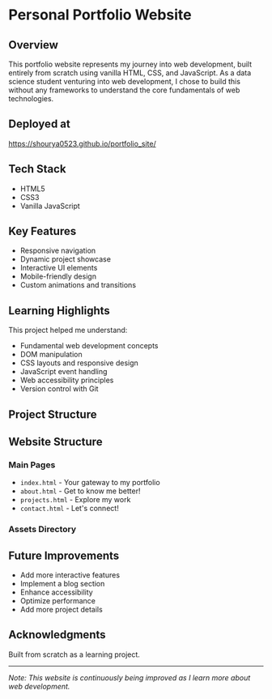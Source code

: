 # Personal Portfolio Website

## Overview
This portfolio website represents my journey into web development, built entirely from scratch using vanilla HTML, CSS, and JavaScript. As a data science student venturing into web development, I chose to build this without any frameworks to understand the core fundamentals of web technologies.

## Deployed at
https://shourya0523.github.io/portfolio_site/

## Tech Stack
- HTML5
- CSS3
- Vanilla JavaScript

## Key Features
- Responsive navigation
- Dynamic project showcase
- Interactive UI elements
- Mobile-friendly design
- Custom animations and transitions

## Learning Highlights
This project helped me understand:
- Fundamental web development concepts
- DOM manipulation
- CSS layouts and responsive design
- JavaScript event handling
- Web accessibility principles
- Version control with Git

## Project Structure
## Website Structure

### Main Pages
- `index.html` - Your gateway to my portfolio
- `about.html` - Get to know me better!
- `projects.html` - Explore my work
- `contact.html` - Let's connect!

### Assets Directory

## Future Improvements
- Add more interactive features
- Implement a blog section
- Enhance accessibility
- Optimize performance
- Add more project details

## Acknowledgments
Built from scratch as a learning project.

---
*Note: This website is continuously being improved as I learn more about web development.*
